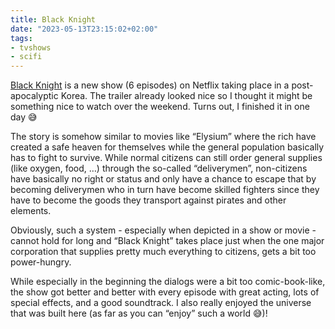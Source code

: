 ```yaml
---
title: Black Knight
date: "2023-05-13T23:15:02+02:00"
tags:
- tvshows
- scifi
---
```


[Black Knight](https://en.wikipedia.org/wiki/Black_Knight_(South_Korean_TV_series)) is a new show (6 episodes) on Netflix taking place in a post-apocalyptic Korea. The trailer already looked nice so I thought it might be something nice to watch over the weekend. Turns out, I finished it in one day 😅

The story is somehow similar to movies like “Elysium” where the rich have created a safe heaven for themselves while the general population basically has to fight to survive. While normal citizens can still order general supplies (like oxygen, food, …) through the so-called “deliverymen”, non-citizens have basically no right or status and only have a chance to escape that by becoming deliverymen who in turn have become skilled fighters since they have to become the goods they transport against pirates and other elements.

Obviously, such a system - especially when depicted in a show or movie - cannot hold for long and “Black Knight” takes place just when the one major corporation that supplies pretty much everything to citizens, gets a bit too power-hungry.

While especially in the beginning the dialogs were a bit too comic-book-like, the show got better and better with every episode with great acting, lots of special effects, and a good soundtrack. I also really enjoyed the universe that was built here (as far as you can “enjoy” such a world 😅)!
